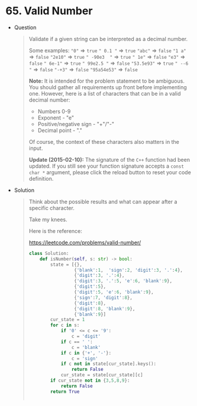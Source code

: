  # 65. Valid Number

- Question

  > Validate if a given string can be interpreted as a decimal number.
  >
  > Some examples:
  > `"0"` => `true`
  > `" 0.1 "` => `true`
  > `"abc"` => `false`
  > `"1 a"` => `false`
  > `"2e10"` => `true`
  > `" -90e3  "` => `true`
  > `" 1e"` => `false`
  > `"e3"` => `false`
  > `" 6e-1"` => `true`
  > `" 99e2.5 "` => `false`
  > `"53.5e93"` => `true`
  > `" --6 "` => `false`
  > `"-+3"` => `false`
  > `"95a54e53"` => `false`
  >
  > **Note:** It is intended for the problem statement to be ambiguous. You should gather all requirements up front before implementing one. However, here is a list of characters that can be in a valid decimal number:
  >
  > - Numbers 0-9
  > - Exponent - "e"
  > - Positive/negative sign - "+"/"-"
  > - Decimal point - "."
  >
  > Of course, the context of these characters also matters in the input.
  >
  > **Update (2015-02-10):**
  > The signature of the `C++` function had been updated. If you still see your function signature accepts a `const char *` argument, please click the reload button to reset your code definition.

- Solution

  > Think about the possible results and what can appear after a specific character.
  >
  > Take my knees. 
  >
  > Here is the reference:
  >
  > https://leetcode.com/problems/valid-number/
  >
  > ```python
  > class Solution:
  >     def isNumber(self, s: str) -> bool:
  >         state = [{},
  >                  {'blank':1,  'sign':2, 'digit':3, '.':4},
  >                  {'digit':3, '.':4},
  >                  {'digit':3, '.':5, 'e':6, 'blank':9},
  >                  {'digit':5},
  >                  {'digit':5, 'e':6, 'blank':9},
  >                  {'sign':7, 'digit':8},
  >                  {'digit':8}, 
  >                  {'digit':8, 'blank':9},
  >                  {'blank':9}]
  >         cur_state = 1
  >         for c in s:
  >             if '0' <= c <= '9':
  >                 c = 'digit'
  >             if c == ' ':
  >                 c = 'blank'
  >             if c in {'+', '-'}:
  >                 c = 'sign'
  >             if c not in state[cur_state].keys():
  >                 return False
  >             cur_state = state[cur_state][c]
  >         if cur_state not in {3,5,8,9}:
  >             return False
  >         return True
  >         
  > ```

  



